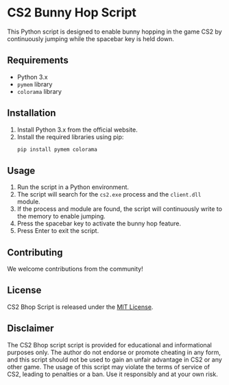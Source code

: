 # CS2 Bunny Hop Script

This Python script is designed to enable bunny hopping in the game CS2 by continuously jumping while the spacebar key is held down.

## Requirements
- Python 3.x
- `pymem` library
- `colorama` library

## Installation
1. Install Python 3.x from the official website.
2. Install the required libraries using pip:
   ```bash
   pip install pymem colorama
   ```

## Usage
1. Run the script in a Python environment.
2. The script will search for the `cs2.exe` process and the `client.dll` module.
3. If the process and module are found, the script will continuously write to the memory to enable jumping.
4. Press the spacebar key to activate the bunny hop feature.
5. Press Enter to exit the script.

## Contributing

We welcome contributions from the community!

## License

CS2 Bhop Script is released under the [MIT License](LICENSE).

## Disclaimer

The CS2 Bhop script script is provided for educational and informational purposes only. The author do not endorse or promote cheating in any form, and this script should not be used to gain an unfair advantage in CS2 or any other game. The usage of this script may violate the terms of service of CS2, leading to penalties or a ban. Use it responsibly and at your own risk.